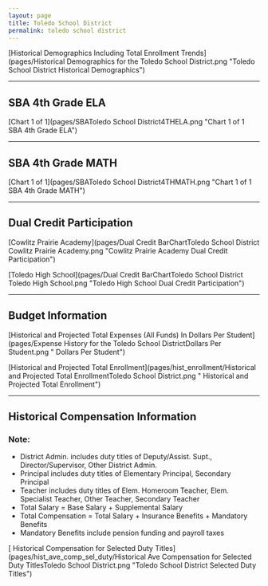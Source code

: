 ```yaml
---
layout: page
title: Toledo School District
permalink: toledo school district
---
```



[Historical Demographics Including Total Enrollment Trends](pages/Historical Demographics for the Toledo School District.png "Toledo School District Historical Demographics")

___

## SBA 4th Grade ELA

[Chart 1 of 1](pages/SBAToledo School District4THELA.png "Chart 1 of 1 SBA 4th Grade ELA")


___

## SBA 4th Grade MATH

[Chart 1 of 1](pages/SBAToledo School District4THMATH.png "Chart 1 of 1 SBA 4th Grade MATH")


___

## Dual Credit Participation

[Cowlitz Prairie Academy](pages/Dual Credit BarChartToledo School District Cowlitz Prairie Academy.png "Cowlitz Prairie Academy Dual Credit Participation")

[Toledo High School](pages/Dual Credit BarChartToledo School District Toledo High School.png "Toledo High School Dual Credit Participation")


___

## Budget Information

[Historical and Projected Total Expenses (All Funds) In Dollars Per Student](pages/Expense History for the Toledo School DistrictDollars Per Student.png " Dollars Per Student")

[Historical and Projected Total Enrollment](pages/hist_enrollment/Historical and Projected Total EnrollmentToledo School District.png " Historical and Projected Total Enrollment")


___

## Historical Compensation Information
### Note:
- District Admin. includes duty titles of Deputy/Assist. Supt., Director/Supervisor, Other District Admin.
- Principal includes duty titles of Elementary Principal, Secondary Principal
- Teacher includes duty titles of Elem. Homeroom Teacher, Elem. Specialist Teacher, Other Teacher, Secondary Teacher
- Total Salary = Base Salary + Supplemental Salary
- Total Compensation = Total Salary + Insurance Benefits + Mandatory Benefits
- Mandatory Benefits include pension funding and payroll taxes

[ Historical Compensation for Selected Duty Titles](pages/hist_ave_comp_sel_duty/Historical Ave Compensation for Selected Duty TitlesToledo School District.png "Toledo School District Selected Duty Titles")

